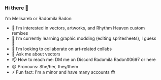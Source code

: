 ### Hi there 👋
I'm Melisareb or Radomila Radon

- 👀 I’m interested in vectors, artworks, and Rhythm Heaven custom remixes
- 🌱 I’m currently learning graphic modding (editing spritesheets), I guess 🤷
- 👯 I’m looking to collaborate on art-related collabs
- 💬 Ask me about vectors
- 📫 How to reach me: DM me on Discord Radomila Radon#0697 or here
- 😄 Pronouns: She/her, they/them
- ⚡ Fun fact: I'm a minor and have many accounts 😳

<!--
**Melisareb/Melisareb** is a ✨ _special_ ✨ repository because its `README.md` (this file) appears on your GitHub profile.
-->
